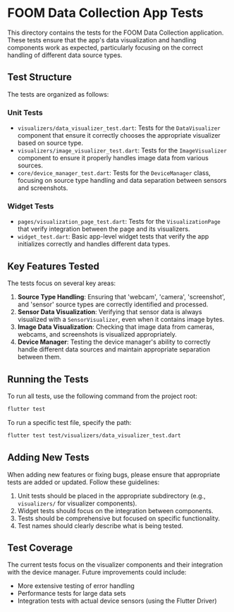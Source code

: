 # FOOM Data Collection App Tests

This directory contains the tests for the FOOM Data Collection application. These tests ensure that the app's data visualization and handling components work as expected, particularly focusing on the correct handling of different data source types.

## Test Structure

The tests are organized as follows:

### Unit Tests
- `visualizers/data_visualizer_test.dart`: Tests for the `DataVisualizer` component that ensure it correctly chooses the appropriate visualizer based on source type.
- `visualizers/image_visualizer_test.dart`: Tests for the `ImageVisualizer` component to ensure it properly handles image data from various sources.
- `core/device_manager_test.dart`: Tests for the `DeviceManager` class, focusing on source type handling and data separation between sensors and screenshots.

### Widget Tests
- `pages/visualization_page_test.dart`: Tests for the `VisualizationPage` that verify integration between the page and its visualizers.
- `widget_test.dart`: Basic app-level widget tests that verify the app initializes correctly and handles different data types.

## Key Features Tested

The tests focus on several key areas:

1. **Source Type Handling**: Ensuring that 'webcam', 'camera', 'screenshot', and 'sensor' source types are correctly identified and processed.
2. **Sensor Data Visualization**: Verifying that sensor data is always visualized with a `SensorVisualizer`, even when it contains image bytes.
3. **Image Data Visualization**: Checking that image data from cameras, webcams, and screenshots is visualized appropriately.
4. **Device Manager**: Testing the device manager's ability to correctly handle different data sources and maintain appropriate separation between them.

## Running the Tests

To run all tests, use the following command from the project root:

```bash
flutter test
```

To run a specific test file, specify the path:

```bash
flutter test test/visualizers/data_visualizer_test.dart
```

## Adding New Tests

When adding new features or fixing bugs, please ensure that appropriate tests are added or updated. Follow these guidelines:

1. Unit tests should be placed in the appropriate subdirectory (e.g., `visualizers/` for visualizer components).
2. Widget tests should focus on the integration between components.
3. Tests should be comprehensive but focused on specific functionality.
4. Test names should clearly describe what is being tested.

## Test Coverage

The current tests focus on the visualizer components and their integration with the device manager. Future improvements could include:

- More extensive testing of error handling
- Performance tests for large data sets
- Integration tests with actual device sensors (using the Flutter Driver) 